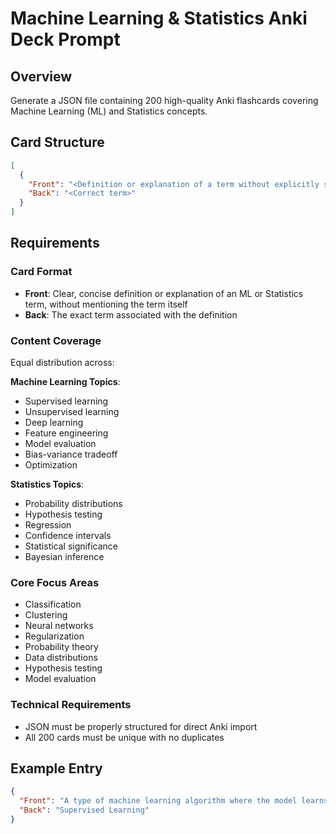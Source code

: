 # Machine Learning & Statistics Anki Deck Prompt

## Overview
Generate a JSON file containing 200 high-quality Anki flashcards covering Machine Learning (ML) and Statistics concepts.

## Card Structure
```json
[
  {
    "Front": "<Definition or explanation of a term without explicitly stating it>",
    "Back": "<Correct term>"
  }
]
```

## Requirements

### Card Format
- **Front**: Clear, concise definition or explanation of an ML or Statistics term, without mentioning the term itself
- **Back**: The exact term associated with the definition

### Content Coverage
Equal distribution across:

**Machine Learning Topics**:
- Supervised learning
- Unsupervised learning
- Deep learning
- Feature engineering
- Model evaluation
- Bias-variance tradeoff
- Optimization

**Statistics Topics**:
- Probability distributions
- Hypothesis testing
- Regression
- Confidence intervals
- Statistical significance
- Bayesian inference

### Core Focus Areas
- Classification
- Clustering
- Neural networks
- Regularization
- Probability theory
- Data distributions
- Hypothesis testing
- Model evaluation

### Technical Requirements
- JSON must be properly structured for direct Anki import
- All 200 cards must be unique with no duplicates

## Example Entry
```json
{
  "Front": "A type of machine learning algorithm where the model learns to make predictions by being given labeled training data consisting of input-output pairs",
  "Back": "Supervised Learning"
}
```